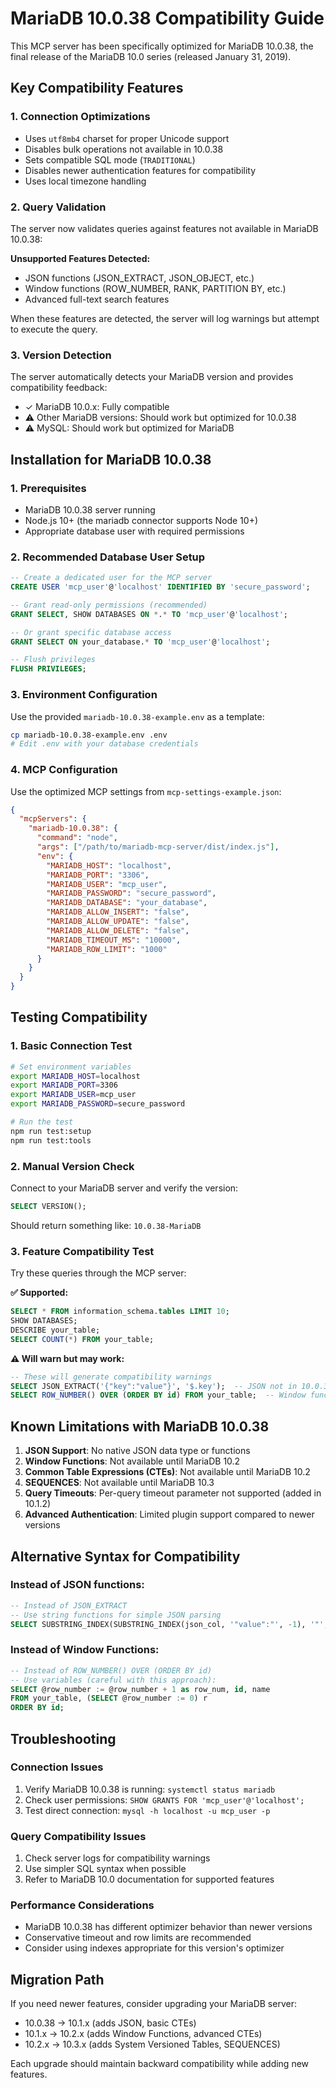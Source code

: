 # MariaDB 10.0.38 Compatibility Guide

This MCP server has been specifically optimized for MariaDB 10.0.38, the final release of the MariaDB 10.0 series (released January 31, 2019).

## Key Compatibility Features

### 1. Connection Optimizations
- Uses `utf8mb4` charset for proper Unicode support
- Disables bulk operations not available in 10.0.38
- Sets compatible SQL mode (`TRADITIONAL`)
- Disables newer authentication features for compatibility
- Uses local timezone handling

### 2. Query Validation
The server now validates queries against features not available in MariaDB 10.0.38:

**Unsupported Features Detected:**
- JSON functions (JSON_EXTRACT, JSON_OBJECT, etc.)
- Window functions (ROW_NUMBER, RANK, PARTITION BY, etc.)
- Advanced full-text search features

When these features are detected, the server will log warnings but attempt to execute the query.

### 3. Version Detection
The server automatically detects your MariaDB version and provides compatibility feedback:
- ✓ MariaDB 10.0.x: Fully compatible
- ⚠ Other MariaDB versions: Should work but optimized for 10.0.38
- ⚠ MySQL: Should work but optimized for MariaDB

## Installation for MariaDB 10.0.38

### 1. Prerequisites
- MariaDB 10.0.38 server running
- Node.js 10+ (the mariadb connector supports Node 10+)
- Appropriate database user with required permissions

### 2. Recommended Database User Setup
```sql
-- Create a dedicated user for the MCP server
CREATE USER 'mcp_user'@'localhost' IDENTIFIED BY 'secure_password';

-- Grant read-only permissions (recommended)
GRANT SELECT, SHOW DATABASES ON *.* TO 'mcp_user'@'localhost';

-- Or grant specific database access
GRANT SELECT ON your_database.* TO 'mcp_user'@'localhost';

-- Flush privileges
FLUSH PRIVILEGES;
```

### 3. Environment Configuration
Use the provided `mariadb-10.0.38-example.env` as a template:

```bash
cp mariadb-10.0.38-example.env .env
# Edit .env with your database credentials
```

### 4. MCP Configuration
Use the optimized MCP settings from `mcp-settings-example.json`:

```json
{
  "mcpServers": {
    "mariadb-10.0.38": {
      "command": "node",
      "args": ["/path/to/mariadb-mcp-server/dist/index.js"],
      "env": {
        "MARIADB_HOST": "localhost",
        "MARIADB_PORT": "3306",
        "MARIADB_USER": "mcp_user",
        "MARIADB_PASSWORD": "secure_password",
        "MARIADB_DATABASE": "your_database",
        "MARIADB_ALLOW_INSERT": "false",
        "MARIADB_ALLOW_UPDATE": "false",
        "MARIADB_ALLOW_DELETE": "false",
        "MARIADB_TIMEOUT_MS": "10000",
        "MARIADB_ROW_LIMIT": "1000"
      }
    }
  }
}
```

## Testing Compatibility

### 1. Basic Connection Test
```bash
# Set environment variables
export MARIADB_HOST=localhost
export MARIADB_PORT=3306
export MARIADB_USER=mcp_user
export MARIADB_PASSWORD=secure_password

# Run the test
npm run test:setup
npm run test:tools
```

### 2. Manual Version Check
Connect to your MariaDB server and verify the version:
```sql
SELECT VERSION();
```
Should return something like: `10.0.38-MariaDB`

### 3. Feature Compatibility Test
Try these queries through the MCP server:

**✅ Supported:**
```sql
SELECT * FROM information_schema.tables LIMIT 10;
SHOW DATABASES;
DESCRIBE your_table;
SELECT COUNT(*) FROM your_table;
```

**⚠️ Will warn but may work:**
```sql
-- These will generate compatibility warnings
SELECT JSON_EXTRACT('{"key":"value"}', '$.key');  -- JSON not in 10.0.38
SELECT ROW_NUMBER() OVER (ORDER BY id) FROM your_table;  -- Window functions not in 10.0.38
```

## Known Limitations with MariaDB 10.0.38

1. **JSON Support**: No native JSON data type or functions
2. **Window Functions**: Not available until MariaDB 10.2
3. **Common Table Expressions (CTEs)**: Not available until MariaDB 10.2
4. **SEQUENCES**: Not available until MariaDB 10.3
5. **Query Timeouts**: Per-query timeout parameter not supported (added in 10.1.2)
6. **Advanced Authentication**: Limited plugin support compared to newer versions

## Alternative Syntax for Compatibility

### Instead of JSON functions:
```sql
-- Instead of JSON_EXTRACT
-- Use string functions for simple JSON parsing
SELECT SUBSTRING_INDEX(SUBSTRING_INDEX(json_col, '"value":"', -1), '"', 1) as extracted_value;
```

### Instead of Window Functions:
```sql
-- Instead of ROW_NUMBER() OVER (ORDER BY id)
-- Use variables (careful with this approach):
SELECT @row_number := @row_number + 1 as row_num, id, name 
FROM your_table, (SELECT @row_number := 0) r 
ORDER BY id;
```

## Troubleshooting

### Connection Issues
1. Verify MariaDB 10.0.38 is running: `systemctl status mariadb`
2. Check user permissions: `SHOW GRANTS FOR 'mcp_user'@'localhost';`
3. Test direct connection: `mysql -h localhost -u mcp_user -p`

### Query Compatibility Issues
1. Check server logs for compatibility warnings
2. Use simpler SQL syntax when possible
3. Refer to MariaDB 10.0 documentation for supported features

### Performance Considerations
- MariaDB 10.0.38 has different optimizer behavior than newer versions
- Conservative timeout and row limits are recommended
- Consider using indexes appropriate for this version's optimizer

## Migration Path

If you need newer features, consider upgrading your MariaDB server:
- 10.0.38 → 10.1.x (adds JSON, basic CTEs)
- 10.1.x → 10.2.x (adds Window Functions, advanced CTEs)
- 10.2.x → 10.3.x (adds System Versioned Tables, SEQUENCES)

Each upgrade should maintain backward compatibility while adding new features. 